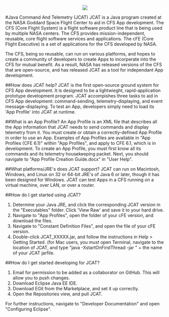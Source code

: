   <p align="center" >
	  <img src="https://raw.github.com/joebenassi/JCAT/master/JCAT/res/Images/JCATLogoHuge.png">
	</p>
#Java Command And Telemetry (JCAT)
JCAT is a Java program created at the NASA Goddard Space Flight Center to aid in CFS App development. The CFS (Core Flight System) is a flight software product line that is being used by multiple NASA centers. The CFS provides mission-independent, reusable, core flight software services and applications. The cFE (Core Flight Executive) is a set of applications for the CFS developed by NASA. 
	
The CFS, being so reusable, can run on various platforms, and hopes to create a community of developers to create Apps to incorperate into the CFS for mutual benefit. As a result, NASA has released versions of the CFS that are open-source, and has released JCAT as a tool for independant App development.
	
##How does JCAT help?
JCAT is the first open-source ground system for CFS App development. It is designed to be a lightwieght, rapid-application prototype development program. JCAT accompishes three tasks to aid in CFS App development: command-sending, telemetry-displaying, and event message-displaying. To test an App, developers simply need to load its 'App Profile' into JCAT at runtime. 

##What is an App Profile?
An App Profile is an XML file that describes all the App information that JCAT needs to send commands and display telemetry from it. You must create or obtain a correctly-defined App Profile in order to use an App. Examples of App Profiles are available in "App Profiles (CFE 6.1)" within "App Profiles", and apply to CFE 6.1, which is in development.
To create an App Profile, you must first know all its commands and its telemetry housekeeping packet. Next, you should navigate to "App Profile Creation Guide.docx" in "User Help".
	
##What platforms/JRE's does JCAT support?
JCAT can run on Macintosh, Windows, and Linux on 32 or 64-bit JRE's of Java 6 or later, though it has been designed for Windows. JCAT can test Apps in a CFS running on a virtual machine, over LAN, or over a router.

##How do I get started using JCAT?
1. Determine your Java JRE, and click the corresponding JCAT version in the "Executables" folder. Click 'View Raw' and save it to your hard drive. 
2. Navigate to "App Profiles", open the folder of your cFE version, and download the files. 
3. Navigate to "Constant Definition Files", and open the file of your cFE version. 
4. Double-click JCAT_XXXXX.jar, and follow the instructions in Help > Getting Started. (for Mac users, you must open Terminal, navigate to the location of JCAT, and type "java -XstartOnFirstThread -jar " + the name of your JCAT jarfile.

##How do I get started developing for JCAT?
1. Email <thisemail> for permission to be added as a collaborator on GitHub. This will allow you to push changes.
2. Download Eclipse Java EE IDE.
3. Download EGit from the Marketplace, and set it up correctly.
4. Open the Repositories view, and pull JCAT.

For further instructions, navigate to "Developer Documentation" and open "Configuring Eclipse".
